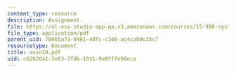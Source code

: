 ```yaml
---
content_type: resource
description: Assignment.
file: https://ol-ocw-studio-app-qa.s3.amazonaws.com/courses/15-988-system-dynamics-self-study-fall-1998-spring-1999/c62b20a15e837fdb19319a9fffe96eca_assn19.pdf
file_type: application/pdf
parent_uid: 78665a7a-0481-4dfc-c166-ac4cab9c35c7
resourcetype: Document
title: assn19.pdf
uid: c62b20a1-5e83-7fdb-1931-9a9fffe96eca
---
```


